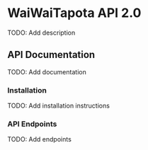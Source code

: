 # WaiWaiTapota API 2.0
TODO: Add description

## API Documentation
TODO: Add documentation

### Installation
TODO: Add installation instructions

### API Endpoints
TODO: Add endpoints
